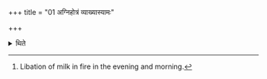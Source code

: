 +++
title = "01 अग्निहोत्रं व्याख्यास्यामः"

+++

<details><summary>थिते</summary>

1. We shall explain the Agnihotra.[^1]  

[^1]: Libation of milk in fire in the evening and morning.
</details>
